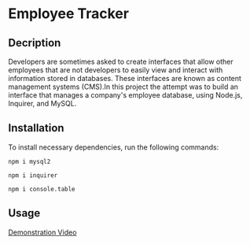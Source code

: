 # Employee Tracker

## Decription

Developers are sometimes asked to create interfaces that allow other employees that are not developers to easily view and interact with information stored in databases. These interfaces are known as content management systems (CMS).In this project the attempt was to build an interface that manages a company's employee database, using Node.js, Inquirer, and MySQL.

## Installation

To install necessary dependencies, run the following commands:

```
npm i mysql2
```

```
npm i inquirer
```

```
npm i console.table
```

## Usage

[Demonstration Video]()
